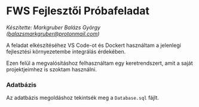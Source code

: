 # FWS Fejlesztői Próbafeladat

*Készítette: Markgruber Balázs György (balazsmarkgruber@protonmail.com)*

A feladat elkészítéséhez VS Code-ot és Dockert használtam a jelenlegi fejlesztési környezetembe integrálás érdekében.

Ezen felül a megvalósításhoz felhasználtam egy keretrendszert, amit a saját projektjeimhez is szoktam használni.

### Adatbázis

Az adatbázis megoldáshoz tekintsék meg a `Database.sql` fájlt.